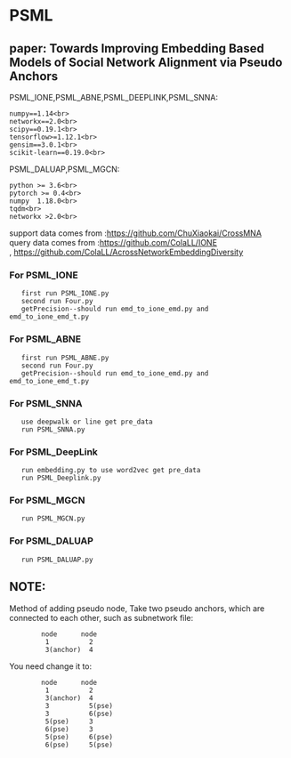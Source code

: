 # PSML
## paper: Towards Improving Embedding Based Models of Social Network Alignment via Pseudo Anchors

PSML_IONE,PSML_ABNE,PSML_DEEPLINK,PSML_SNNA:<br>

```
numpy==1.14<br>
networkx==2.0<br>
scipy==0.19.1<br>
tensorflow>=1.12.1<br>
gensim==3.0.1<br>
scikit-learn==0.19.0<br>
```

PSML_DALUAP,PSML_MGCN:<br>
```
python >= 3.6<br>
pytorch >= 0.4<br>
numpy  1.18.0<br>
tqdm<br>
networkx >2.0<br>
```

support data comes from :https://github.com/ChuXiaokai/CrossMNA<br>
query data comes from :https://github.com/ColaLL/IONE<br> , https://github.com/ColaLL/AcrossNetworkEmbeddingDiversity

### For PSML_IONE<br>
```
   first run PSML_IONE.py
   second run Four.py
   getPrecision--should run emd_to_ione_emd.py and emd_to_ione_emd_t.py
```
### For PSML_ABNE<br>
```
   first run PSML_ABNE.py
   second run Four.py
   getPrecision--should run emd_to_ione_emd.py and emd_to_ione_emd_t.py
```
### For PSML_SNNA<br>
```
   use deepwalk or line get pre_data
   run PSML_SNNA.py
```
### For PSML_DeepLink<br>
```
   run embedding.py to use word2vec get pre_data
   run PSML_Deeplink.py
```
### For PSML_MGCN<br>
```
   run PSML_MGCN.py
```
### For PSML_DALUAP<br>
```
   run PSML_DALUAP.py
```
## NOTE:
Method of adding pseudo node, Take two pseudo anchors, which are connected to each other, such as subnetwork file:
```
        node      node
         1          2
         3(anchor)  4
```
You need change it to:
```
        node      node
         1          2
         3(anchor)  4
         3          5(pse)
         3          6(pse)
         5(pse)     3
         6(pse)     3
         5(pse)     6(pse)
         6(pse)     5(pse)
         
```


